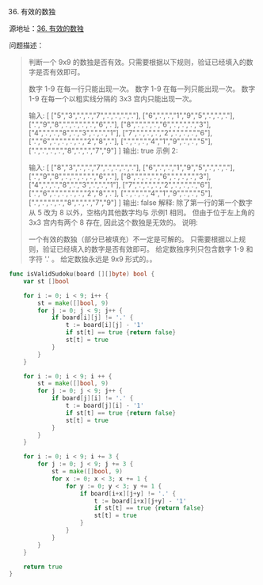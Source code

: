 36. 有效的数独

源地址：[36. 有效的数独](https://leetcode-cn.com/problems/valid-sudoku/)

问题描述：

>判断一个 9x9 的数独是否有效。只需要根据以下规则，验证已经填入的数字是否有效即可。
>
>数字 1-9 在每一行只能出现一次。
>数字 1-9 在每一列只能出现一次。
>数字 1-9 在每一个以粗实线分隔的 3x3 宫内只能出现一次。
>
>输入:
>[
>  ["5","3",".",".","7",".",".",".","."],
>  ["6",".",".","1","9","5",".",".","."],
>  [".","9","8",".",".",".",".","6","."],
>  ["8",".",".",".","6",".",".",".","3"],
>  ["4",".",".","8",".","3",".",".","1"],
>  ["7",".",".",".","2",".",".",".","6"],
>  [".","6",".",".",".",".","2","8","."],
>  [".",".",".","4","1","9",".",".","5"],
>  [".",".",".",".","8",".",".","7","9"]
>]
>输出: true
>示例 2:
>
>输入:
>[
>  ["8","3",".",".","7",".",".",".","."],
>  ["6",".",".","1","9","5",".",".","."],
>  [".","9","8",".",".",".",".","6","."],
>  ["8",".",".",".","6",".",".",".","3"],
>  ["4",".",".","8",".","3",".",".","1"],
>  ["7",".",".",".","2",".",".",".","6"],
>  [".","6",".",".",".",".","2","8","."],
>  [".",".",".","4","1","9",".",".","5"],
>  [".",".",".",".","8",".",".","7","9"]
>]
>输出: false
>解释: 除了第一行的第一个数字从 5 改为 8 以外，空格内其他数字均与 示例1 相同。
>     但由于位于左上角的 3x3 宫内有两个 8 存在, 因此这个数独是无效的。
>说明:
>
>一个有效的数独（部分已被填充）不一定是可解的。
>只需要根据以上规则，验证已经填入的数字是否有效即可。
>给定数独序列只包含数字 1-9 和字符 '.' 。
>给定数独永远是 9x9 形式的。。

``` go
func isValidSudoku(board [][]byte) bool {
    var st []bool

    for i := 0; i < 9; i++ {
        st = make([]bool, 9)
        for j := 0; j < 9; j++ {
            if board[i][j] != '.' {
                t := board[i][j] - '1'
                if st[t] == true {return false}
                st[t] = true
            }
        }
    }

    for i := 0; i < 9; i ++ {
        st = make([]bool, 9)
        for j := 0; j < 9; j++ {
            if board[j][i] != '.' {
                t := board[j][i] - '1'
                if st[t] == true {return false}
                st[t] = true
            }
        }
    }

    for i := 0; i < 9; i += 3 {
        for j := 0; j < 9; j += 3 {
            st = make([]bool, 9)
            for x := 0; x < 3; x += 1 {
                for y := 0; y < 3; y += 1 {
                    if board[i+x][j+y] != '.' {
                        t := board[i+x][j+y] - '1'
                        if st[t] == true {return false}
                        st[t] = true
                    }
                }
            }
        }
    }

    return true 
}
```



